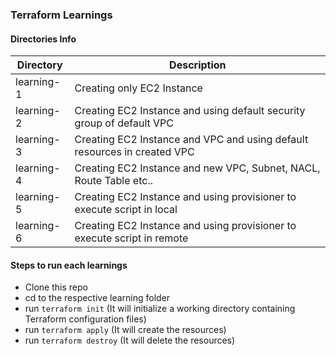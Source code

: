 ### Terraform Learnings

#### Directories Info

Directory | Description
------------ | -------------
learning-1 | Creating only EC2 Instance
learning-2 | Creating EC2 Instance and using default security group of default VPC
learning-3 | Creating EC2 Instance and VPC and using default resources in created VPC
learning-4 | Creating EC2 Instance and new VPC, Subnet, NACL, Route Table etc..
learning-5 | Creating EC2 Instance and using provisioner to execute script in local
learning-6 | Creating EC2 Instance and using provisioner to execute script in remote

#### Steps to run each learnings
* Clone this repo
* cd to the respective learning folder
* run `terraform init` (It will initialize a working directory containing Terraform configuration files)
* run `terraform apply` (It will create the resources)
* run `terraform destroy` (It will delete the resources)
